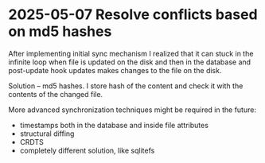 # 2025-05-07 Resolve conflicts based on md5 hashes

After implementing initial sync mechanism I realized that it can stuck in the infinite loop when file is updated on the disk and then in the database and post-update hook updates makes changes to the file on the disk.

Solution – md5 hashes. I store hash of the content and check it with the contents of the changed file.

More advanced synchronization techniques might be required in the future:

- timestamps both in the database and inside file attributes
- structural diffing
- CRDTS
- completely different solution, like sqlitefs
